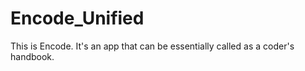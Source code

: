 # Encode_Unified

This is Encode. It's an app that can be essentially called as a coder's handbook.
